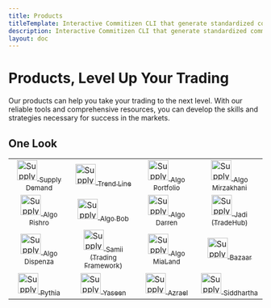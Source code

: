 ```yaml
---
title: Products
titleTemplate: Interactive Commitizen CLI that generate standardized commit messages
description: Interactive Commitizen CLI that generate standardized commit messages
layout: doc
---
```


<h1 class="clip">Products, Level Up Your Trading</h1>
<p class="description">Our products can help you take your trading to the next level. With our reliable tools and comprehensive resources, you can develop the skills and strategies necessary for success in the markets. </p>

## One Look

<table>
  <tr>
    <td align="center" width="200px">
      <a target="_blank" href="https://docs.trader4.net/products/supply-demand">
        <img src="https://www.clipartmax.com/png/small/443-4438821_supply-and-demand-supply-and-demand-icon.png" alt="Supply Demand logo" width="40">
        <sub>Supply Demand</sub>
      </a>
    </td>
    <td align="center" width="200px">
      <a target="_blank" href="https://docs.trader4.net/products/supply-demand">
        <img src="https://www.clipartmax.com/png/small/443-4438821_supply-and-demand-supply-and-demand-icon.png" alt="Supply Demand logo" width="40">
        <sub>Trend Line</sub>
      </a>
    </td>
    <td align="center" width="200px">
      <a target="_blank" href="https://docs.trader4.net/products/supply-demand">
        <img src="https://www.clipartmax.com/png/small/443-4438821_supply-and-demand-supply-and-demand-icon.png" alt="Supply Demand logo" width="40">
        <sub>Algo Portfolio</sub>
      </a>
    </td>
    <td align="center" width="200px">
      <a target="_blank" href="https://docs.trader4.net/products/supply-demand">
        <img src="https://www.clipartmax.com/png/small/443-4438821_supply-and-demand-supply-and-demand-icon.png" alt="Supply Demand logo" width="40">
        <sub>Algo Mirzakhani</sub>
      </a>
    </td>
   </tr>
   <tr>
    <td align="center" width="200px">
      <a target="_blank" href="https://docs.trader4.net/products/supply-demand">
        <img src="https://www.clipartmax.com/png/small/443-4438821_supply-and-demand-supply-and-demand-icon.png" alt="Supply Demand logo" width="40">
        <sub>Algo Pishro</sub>
      </a>
    </td>
    <td align="center" width="200px">
      <a target="_blank" href="https://docs.trader4.net/products/supply-demand">
        <img src="https://www.clipartmax.com/png/small/443-4438821_supply-and-demand-supply-and-demand-icon.png" alt="Supply Demand logo" width="40">
        <sub>Algo Bob</sub>
      </a>
    </td>
    <td align="center" width="200px">
      <a target="_blank" href="https://docs.trader4.net/products/supply-demand">
        <img src="https://www.clipartmax.com/png/small/443-4438821_supply-and-demand-supply-and-demand-icon.png" alt="Supply Demand logo" width="40">
        <sub>Algo Darren</sub>
      </a>
    </td>
    <td align="center" width="200px">
      <a target="_blank" href="https://docs.trader4.net/products/supply-demand">
        <img src="https://www.clipartmax.com/png/small/443-4438821_supply-and-demand-supply-and-demand-icon.png" alt="Supply Demand logo" width="40">
        <sub>Jadi (TradeHub)</sub>
      </a>
    </td>
   </tr>
   <tr>
    <td align="center" width="200px">
      <a target="_blank" href="https://docs.trader4.net/products/supply-demand">
        <img src="https://www.clipartmax.com/png/small/443-4438821_supply-and-demand-supply-and-demand-icon.png" alt="Supply Demand logo" width="40">
        <sub>Algo Dispenza</sub>
      </a>
    </td>
    <td align="center" width="200px">
      <a target="_blank" href="https://docs.trader4.net/products/supply-demand">
        <img src="https://www.clipartmax.com/png/small/443-4438821_supply-and-demand-supply-and-demand-icon.png" alt="Supply Demand logo" width="40">
        <sub>Samii (Trading Framework)</sub>
      </a>
    </td>
    <td align="center" width="200px">
      <a target="_blank" href="https://docs.trader4.net/products/supply-demand">
        <img src="https://www.clipartmax.com/png/small/443-4438821_supply-and-demand-supply-and-demand-icon.png" alt="Supply Demand logo" width="40">
        <sub>Algo MiaLand</sub>
      </a>
    </td>
    <td align="center" width="200px">
      <a target="_blank" href="https://docs.trader4.net/products/supply-demand">
        <img src="https://www.clipartmax.com/png/small/443-4438821_supply-and-demand-supply-and-demand-icon.png" alt="Supply Demand logo" width="40">
        <sub>Bazaar</sub>
      </a>
    </td>
   </tr>
   <tr>
    <td align="center" width="200px">
      <a target="_blank" href="https://docs.trader4.net/products/supply-demand">
        <img src="https://www.clipartmax.com/png/small/443-4438821_supply-and-demand-supply-and-demand-icon.png" alt="Supply Demand logo" width="40">
        <sub>Pythia</sub>
      </a>
    </td>
    <td align="center" width="200px">
      <a target="_blank" href="https://docs.trader4.net/products/supply-demand">
        <img src="https://www.clipartmax.com/png/small/443-4438821_supply-and-demand-supply-and-demand-icon.png" alt="Supply Demand logo" width="40">
        <sub>Yaseen</sub>
      </a>
    </td>
    <td align="center" width="200px">
      <a target="_blank" href="https://docs.trader4.net/products/supply-demand">
        <img src="https://www.clipartmax.com/png/small/443-4438821_supply-and-demand-supply-and-demand-icon.png" alt="Supply Demand logo" width="40">
        <sub>Azrael</sub>
      </a>
    </td>
    <td align="center" width="200px">
      <a target="_blank" href="https://docs.trader4.net/products/supply-demand">
        <img src="https://www.clipartmax.com/png/small/443-4438821_supply-and-demand-supply-and-demand-icon.png" alt="Supply Demand logo" width="40">
        <sub>Siddhartha</sub>
      </a>
    </td>
  </tr>
</table>
